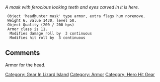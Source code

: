 *A mask with ferocious looking teeth and eyes carved in it is here.*

` Object 'headhunter mask' type armor, extra flags hum noremove.`  
` Weight 6, value 1430, level 50.`  
` Object Quality (200 / 200 hps)`  
` Armor class is 11.`  
`  Modifies damage roll by  3 continuous`  
`  Modifies hit roll by  3 continuous`

## Comments

Armor for the head.

[Category: Gear In Lizard
Island](Category:_Gear_In_Lizard_Island "wikilink") [Category:
Armor](Category:_Armor "wikilink") [Category: Hero Hit
Gear](Category:_Hero_Hit_Gear "wikilink")
